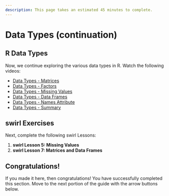 ```yaml
---
description: This page takes an estimated 45 minutes to complete.
---
```


# Data Types (continuation)

## R Data Types

Now, we continue exploring the various data types in R. Watch the following videos:

* [Data Types - Matrices](https://www.coursera.org/learn/r-programming/lecture/MzJQR/data-types-matrices)
* [Data Types - Factors](https://www.coursera.org/learn/r-programming/lecture/Eidkq/data-types-factors)
* [Data Types - Missing Values](https://www.coursera.org/learn/r-programming/lecture/HW3TB/data-types-missing-values)
* [Data Types - Data Frames](https://www.coursera.org/learn/r-programming/lecture/kz1Lh/data-types-data-frames)
* [Data Types - Names Attribute](https://www.coursera.org/learn/r-programming/lecture/nIcOc/data-types-names-attribute)
* [Data Types - Summary](https://www.coursera.org/learn/r-programming/lecture/9ux8k/data-types-summary)

## swirl Exercises

Next, complete the following swirl Lessons:

1. **swirl Lesson 5: Missing Values**
2. **swirl Lesson 7: Matrices and Data Frames**

## Congratulations!

If you made it here, then congratulations! You have successfully completed this section. Move to the next portion of the guide with the arrow buttons below.




